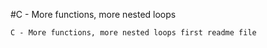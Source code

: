#C - More functions, more nested loops
~~~~
C - More functions, more nested loops first readme file
~~~~
